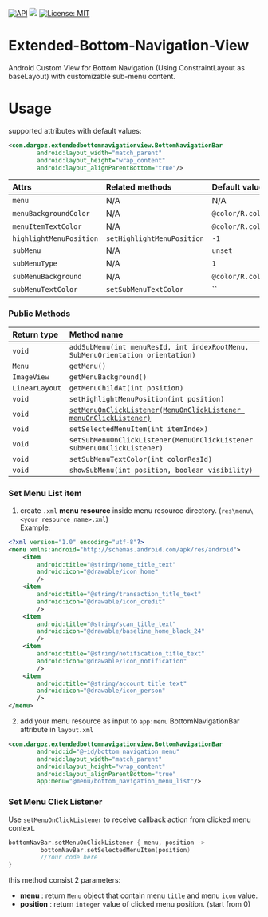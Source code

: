 [![API](https://img.shields.io/badge/API-19%2B-brightgreen.svg?style=flat)](https://android-arsenal.com/api?level=19)
[![](https://jitpack.io/v/dargoz/Extended-Bottom-Navigation-View.svg)](https://jitpack.io/#dargoz/Extended-Bottom-Navigation-View)
[![License: MIT](https://img.shields.io/badge/License-MIT-brightgreen.svg)](https://opensource.org/licenses/MIT)

# Extended-Bottom-Navigation-View
Android Custom View for Bottom Navigation (Using ConstraintLayout as baseLayout) with customizable sub-menu content.
[](https://i.imgur.com/ZHqcG9fm.png)


# Usage
supported attributes with default values:
```xml
<com.dargoz.extendedbottomnavigationview.BottomNavigationBar
        android:layout_width="match_parent"
        android:layout_height="wrap_content"
        android:layout_alignParentBottom="true"/>
```

|**Attrs**|**Related methods**|**Default value**|
|:---|:---|:---|
| `menu` | N/A | N/A
| `menuBackgroundColor` | N/A | `@color/R.color.default_background_color`
| `menuItemTextColor` | N/A | `@color/R.color.default_color_state`
| `highlightMenuPosition` | `setHighlightMenuPosition` | `-1`
| `subMenu` | N/A | `unset`
| `subMenuType` | N/A | `1`
| `subMenuBackground` | N/A | `@color/R.color.default_sub_menu_background_color_state`
| `subMenuTextColor` | `setSubMenuTextColor` | ``


### Public Methods
|**Return type**|**Method name**|
|:---|:---|
| `void` | `addSubMenu(int menuResId, int indexRootMenu, SubMenuOrientation orientation)`
| `Menu` | `getMenu()`
| `ImageView` | `getMenuBackground()`
| `LinearLayout` | `getMenuChildAt(int position)`
| `void` | `setHighlightMenuPosition(int position)`
| `void` | [`setMenuOnClickListener(MenuOnClickListener menuOnClickListener)`](#set-menu-click-listener)
| `void` | `setSelectedMenuItem(int itemIndex)`
| `void` | `setSubMenuOnClickListener(MenuOnClickListener subMenuOnClickListener)`
| `void` | `setSubMenuTextColor(int colorResId)`
| `void` | `showSubMenu(int position, boolean visibility)`


### Set Menu List item
1. create `.xml` **menu resource** inside menu resource directory. (`res\menu\<your_resource_name>.xml`)
<br>Example:
```xml
<?xml version="1.0" encoding="utf-8"?>
<menu xmlns:android="http://schemas.android.com/apk/res/android">
    <item
        android:title="@string/home_title_text"
        android:icon="@drawable/icon_home"
        />
    <item
        android:title="@string/transaction_title_text"
        android:icon="@drawable/icon_credit"
        />
    <item
        android:title="@string/scan_title_text"
        android:icon="@drawable/baseline_home_black_24"
        />
    <item
        android:title="@string/notification_title_text"
        android:icon="@drawable/icon_notification"
        />
    <item
        android:title="@string/account_title_text"
        android:icon="@drawable/icon_person"
        />
</menu>
```
2. add your menu resource as input to `app:menu` BottomNavigationBar attribute in `layout.xml`
```xml
<com.dargoz.extendedbottomnavigationview.BottomNavigationBar
        android:id="@+id/bottom_navigation_menu"
        android:layout_width="match_parent"
        android:layout_height="wrap_content"
        android:layout_alignParentBottom="true"
        app:menu="@menu/bottom_navigation_menu_list"/>
```

### Set Menu Click Listener
Use `setMenuOnClickListener` to receive callback action from clicked menu context.
```kotlin
bottomNavBar.setMenuOnClickListener { menu, position ->
         bottomNavBar.setSelectedMenuItem(position)
         //Your code here
}
```
this method consist 2 parameters:
-  **menu** : return `Menu` object that contain menu `title` and menu `icon` value.
- **position** : return `integer` value of clicked menu position. (start from 0)
